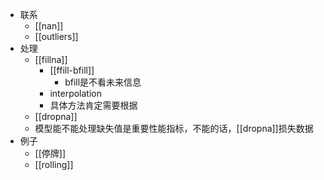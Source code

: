 - 联系
  - [[nan]]
  - [[outliers]]
- 处理
  - [[fillna]]
    - [[ffill-bfill]]
      - bfill是不看未来信息
    - interpolation
    - 具体方法肯定需要根据
  - [[dropna]]
  - 模型能不能处理缺失值是重要性能指标，不能的话，[[dropna]]损失数据
- 例子
  - [[停牌]]
  - [[rolling]]